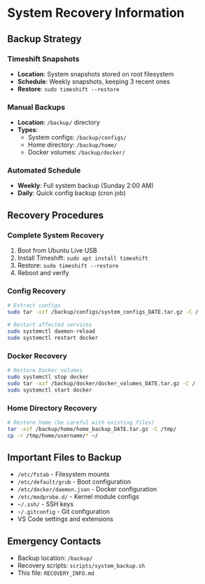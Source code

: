 # System Recovery Information

## Backup Strategy

### Timeshift Snapshots
- **Location**: System snapshots stored on root filesystem
- **Schedule**: Weekly snapshots, keeping 3 recent ones
- **Restore**: `sudo timeshift --restore`

### Manual Backups
- **Location**: `/backup/` directory
- **Types**: 
  - System configs: `/backup/configs/`
  - Home directory: `/backup/home/`
  - Docker volumes: `/backup/docker/`

### Automated Schedule
- **Weekly**: Full system backup (Sunday 2:00 AM)
- **Daily**: Quick config backup (cron job)

## Recovery Procedures

### Complete System Recovery
1. Boot from Ubuntu Live USB
2. Install Timeshift: `sudo apt install timeshift`
3. Restore: `sudo timeshift --restore`
4. Reboot and verify

### Config Recovery
```bash
# Extract configs
sudo tar -xzf /backup/configs/system_configs_DATE.tar.gz -C /

# Restart affected services
sudo systemctl daemon-reload
sudo systemctl restart docker
```

### Docker Recovery
```bash
# Restore Docker volumes
sudo systemctl stop docker
sudo tar -xzf /backup/docker/docker_volumes_DATE.tar.gz -C /
sudo systemctl start docker
```

### Home Directory Recovery
```bash
# Restore home (be careful with existing files)
tar -xzf /backup/home/home_backup_DATE.tar.gz -C /tmp/
cp -r /tmp/home/username/* ~/
```

## Important Files to Backup
- `/etc/fstab` - Filesystem mounts
- `/etc/default/grub` - Boot configuration
- `/etc/docker/daemon.json` - Docker configuration
- `/etc/modprobe.d/` - Kernel module configs
- `~/.ssh/` - SSH keys
- `~/.gitconfig` - Git configuration
- VS Code settings and extensions

## Emergency Contacts
- Backup location: `/backup/`
- Recovery scripts: `scripts/system_backup.sh`
- This file: `RECOVERY_INFO.md`
